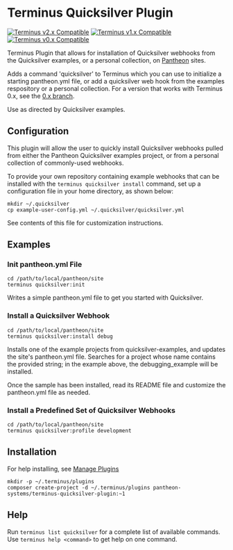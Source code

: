 # Terminus Quicksilver Plugin

[![Terminus v2.x Compatible](https://img.shields.io/badge/terminus-v2.x-green.svg)](https://github.com/pantheon-systems/terminus-quicksilver-plugin/tree/1.x)
[![Terminus v1.x Compatible](https://img.shields.io/badge/terminus-v1.x-green.svg)](https://github.com/pantheon-systems/terminus-quicksilver-plugin/tree/1.x)
[![Terminus v0.x Compatible](https://img.shields.io/badge/terminus-v0.x-green.svg)](https://github.com/pantheon-systems/terminus-quicksilver-plugin/tree/0.x)

Terminus Plugin that allows for installation of Quicksilver webhooks from the Quicksilver examples, or a personal collection, on [Pantheon](https://www.pantheon.io) sites.

Adds a command 'quicksilver' to Terminus which you can use to initialize a starting pantheon.yml file, or add a quicksilver web hook from the examples respository or a personal collection. For a version that works with Terminus 0.x, see the [0.x branch](https://github.com/pantheon-systems/terminus-secrets-plugin/tree/0.x).

Use as directed by Quicksilver examples.

## Configuration
This plugin will allow the user to quickly install Quicksilver webhooks pulled from either the Pantheon Quicksilver examples project, or from a personal collection of commonly-used webhooks.

To provide your own repository containing example webhooks that can be installed with the `terminus quicksilver install` command, set up a configuration file in your home directory, as shown below:
```
mkdir ~/.quicksilver
cp example-user-config.yml ~/.quicksilver/quicksilver.yml
```
See contents of this file for customization instructions.

## Examples

### Init pantheon.yml File
```
cd /path/to/local/pantheon/site
terminus quicksilver:init
```
Writes a simple pantheon.yml file to get you started with Quicksilver.

### Install a Quicksilver Webhook
```
cd /path/to/local/pantheon/site
terminus quicksilver:install debug
```
Installs one of the example projects from quicksilver-examples, and updates the site's pantheon.yml file.  Searches for a project whose name contains the provided string; in the example above, the debugging_example will be installed.

Once the sample has been installed, read its README file and customize the pantheon.yml file as needed.

### Install a Predefined Set of Quicksilver Webhooks
```
cd /path/to/local/pantheon/site
terminus quicksilver:profile development
```

## Installation
For help installing, see [Manage Plugins](https://pantheon.io/docs/terminus/plugins/)
```
mkdir -p ~/.terminus/plugins
composer create-project -d ~/.terminus/plugins pantheon-systems/terminus-quicksilver-plugin:~1
```

## Help

Run `terminus list quicksilver` for a complete list of available commands. Use `terminus help <command>` to get help on one command.
